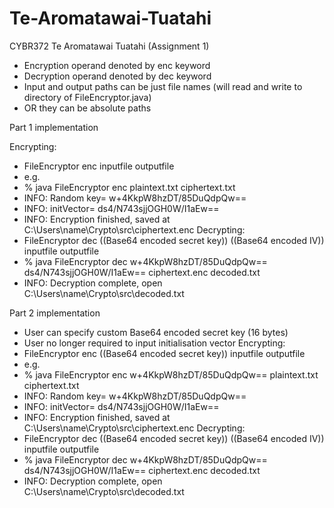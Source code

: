 # Te-Aromatawai-Tuatahi
CYBR372 Te Aromatawai Tuatahi (Assignment 1)

* Encryption operand denoted by enc keyword
* Decryption operand denoted by dec keyword
* Input and output paths can be just file names (will read and write to directory of FileEncryptor.java) 
* OR they can be absolute paths

Part 1 implementation

Encrypting:
* FileEncryptor enc inputfile outputfile
* e.g. 
* % java FileEncryptor enc plaintext.txt ciphertext.txt
* INFO: Random key= w+4KkpW8hzDT/85DuQdpQw==
* INFO: initVector= ds4/N743sjjOGH0W/I1aEw==
* INFO: Encryption finished, saved at C:\Users\name\Crypto\src\ciphertext.enc
Decrypting:
* FileEncryptor dec ((Base64 encoded secret key)) ((Base64 encoded IV)) inputfile outputfile
* % java FileEncryptor dec w+4KkpW8hzDT/85DuQdpQw== ds4/N743sjjOGH0W/I1aEw== ciphertext.enc decoded.txt
* INFO: Decryption complete, open C:\Users\name\Crypto\src\decoded.txt


Part 2 implementation

* User can specify custom Base64 encoded secret key (16 bytes)
* User no longer required to input initialisation vector
Encrypting:
* FileEncryptor enc ((Base64 encoded secret key)) inputfile outputfile
* e.g. 
* % java FileEncryptor enc w+4KkpW8hzDT/85DuQdpQw== plaintext.txt ciphertext.txt
* INFO: Random key= w+4KkpW8hzDT/85DuQdpQw==
* INFO: initVector= ds4/N743sjjOGH0W/I1aEw==
* INFO: Encryption finished, saved at C:\Users\name\Crypto\src\ciphertext.enc
Decrypting:
* FileEncryptor dec ((Base64 encoded secret key)) ((Base64 encoded IV)) inputfile outputfile
* % java FileEncryptor dec w+4KkpW8hzDT/85DuQdpQw== ds4/N743sjjOGH0W/I1aEw== ciphertext.enc decoded.txt
* INFO: Decryption complete, open C:\Users\name\Crypto\src\decoded.txt

